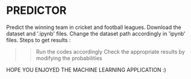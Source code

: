 # PREDICTOR
Predict the winning team in cricket and football leagues. Download the dataset and '.ipynb' files. Change the dataset path accordingly in 'ipynb' files.
Steps to get results :
>>Run the codes accordingly 
>>Check the appropriate results by modifying the probabilities

HOPE YOU ENJOYED THE MACHINE LEARNING APPLICATION :) 
